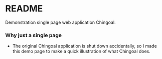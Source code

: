 # README #

Demonstration single page web application Chingoal.

### Why just a single page ###

* The original Chingoal application is shut down accidentally, so I made this demo page to make a quick illustration of what Chingoal does.